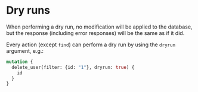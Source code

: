 # Dry runs

When performing a dry run, no modification will be applied to the
database, but the response (including error responses)
will be the same as if it did.

Every action (except `find`) can perform a dry run by using the `dryrun`
argument, e.g.:

```graphql
mutation {
  delete_user(filter: {id: "1"}, dryrun: true) {
    id
  }
}
```
